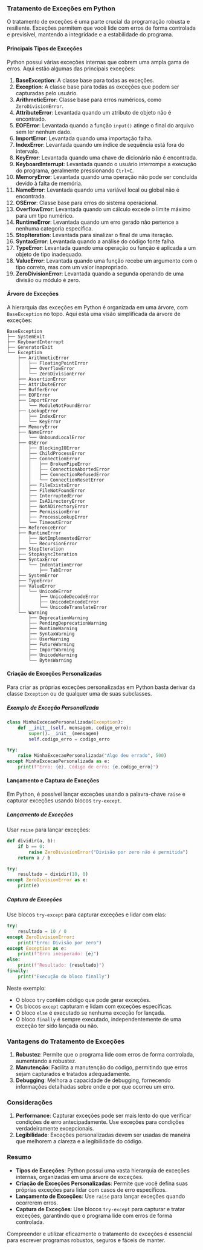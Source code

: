 ### Tratamento de Exceções em Python

O tratamento de exceções é uma parte crucial da programação robusta e resiliente. Exceções permitem que você lide com erros de forma controlada e previsível, mantendo a integridade e a estabilidade do programa. 

#### Principais Tipos de Exceções

Python possui várias exceções internas que cobrem uma ampla gama de erros. Aqui estão algumas das principais exceções:

1. **BaseException**: A classe base para todas as exceções.
2. **Exception**: A classe base para todas as exceções que podem ser capturadas pelo usuário.
3. **ArithmeticError**: Classe base para erros numéricos, como `ZeroDivisionError`.
4. **AttributeError**: Levantada quando um atributo de objeto não é encontrado.
5. **EOFError**: Levantada quando a função `input()` atinge o final do arquivo sem ler nenhum dado.
6. **ImportError**: Levantada quando uma importação falha.
7. **IndexError**: Levantada quando um índice de sequência está fora do intervalo.
8. **KeyError**: Levantada quando uma chave de dicionário não é encontrada.
9. **KeyboardInterrupt**: Levantada quando o usuário interrompe a execução do programa, geralmente pressionando `Ctrl+C`.
10. **MemoryError**: Levantada quando uma operação não pode ser concluída devido à falta de memória.
11. **NameError**: Levantada quando uma variável local ou global não é encontrada.
12. **OSError**: Classe base para erros do sistema operacional.
13. **OverflowError**: Levantada quando um cálculo excede o limite máximo para um tipo numérico.
14. **RuntimeError**: Levantada quando um erro gerado não pertence a nenhuma categoria específica.
15. **StopIteration**: Levantada para sinalizar o final de uma iteração.
16. **SyntaxError**: Levantada quando a análise do código fonte falha.
17. **TypeError**: Levantada quando uma operação ou função é aplicada a um objeto de tipo inadequado.
18. **ValueError**: Levantada quando uma função recebe um argumento com o tipo correto, mas com um valor inapropriado.
19. **ZeroDivisionError**: Levantada quando a segunda operando de uma divisão ou módulo é zero.

#### Árvore de Exceções

A hierarquia das exceções em Python é organizada em uma árvore, com `BaseException` no topo. Aqui está uma visão simplificada da árvore de exceções:

```
BaseException
├── SystemExit
├── KeyboardInterrupt
├── GeneratorExit
└── Exception
    ├── ArithmeticError
    │   ├── FloatingPointError
    │   ├── OverflowError
    │   └── ZeroDivisionError
    ├── AssertionError
    ├── AttributeError
    ├── BufferError
    ├── EOFError
    ├── ImportError
    │   └── ModuleNotFoundError
    ├── LookupError
    │   ├── IndexError
    │   └── KeyError
    ├── MemoryError
    ├── NameError
    │   └── UnboundLocalError
    ├── OSError
    │   ├── BlockingIOError
    │   ├── ChildProcessError
    │   ├── ConnectionError
    │   │   ├── BrokenPipeError
    │   │   ├── ConnectionAbortedError
    │   │   ├── ConnectionRefusedError
    │   │   └── ConnectionResetError
    │   ├── FileExistsError
    │   ├── FileNotFoundError
    │   ├── InterruptedError
    │   ├── IsADirectoryError
    │   ├── NotADirectoryError
    │   ├── PermissionError
    │   ├── ProcessLookupError
    │   └── TimeoutError
    ├── ReferenceError
    ├── RuntimeError
    │   ├── NotImplementedError
    │   └── RecursionError
    ├── StopIteration
    ├── StopAsyncIteration
    ├── SyntaxError
    │   └── IndentationError
    │       ├── TabError
    ├── SystemError
    ├── TypeError
    ├── ValueError
    │   └── UnicodeError
    │       ├── UnicodeDecodeError
    │       ├── UnicodeEncodeError
    │       └── UnicodeTranslateError
    └── Warning
        ├── DeprecationWarning
        ├── PendingDeprecationWarning
        ├── RuntimeWarning
        ├── SyntaxWarning
        ├── UserWarning
        ├── FutureWarning
        ├── ImportWarning
        ├── UnicodeWarning
        └── BytesWarning
```

#### Criação de Exceções Personalizadas

Para criar as próprias exceções personalizadas em Python basta derivar da classe `Exception` ou de qualquer uma de suas subclasses.

##### Exemplo de Exceção Personalizada

```python
class MinhaExcecaoPersonalizada(Exception):
    def __init__(self, mensagem, codigo_erro):
        super().__init__(mensagem)
        self.codigo_erro = codigo_erro

try:
    raise MinhaExcecaoPersonalizada("Algo deu errado", 500)
except MinhaExcecaoPersonalizada as e:
    print(f"Erro: {e}, Código de erro: {e.codigo_erro}")
```

#### Lançamento e Captura de Exceções

Em Python, é possível lançar exceções usando a palavra-chave `raise` e capturar exceções usando blocos `try-except`.

##### Lançamento de Exceções

Usar `raise` para lançar exceções:

```python
def dividir(a, b):
    if b == 0:
        raise ZeroDivisionError("Divisão por zero não é permitida")
    return a / b

try:
    resultado = dividir(10, 0)
except ZeroDivisionError as e:
    print(e)
```

##### Captura de Exceções

Use blocos `try-except` para capturar exceções e lidar com elas:

```python
try:
    resultado = 10 / 0
except ZeroDivisionError:
    print("Erro: Divisão por zero")
except Exception as e:
    print(f"Erro inesperado: {e}")
else:
    print(f"Resultado: {resultado}")
finally:
    print("Execução do bloco finally")
```

Neste exemplo:
- O bloco `try` contém código que pode gerar exceções.
- Os blocos `except` capturam e lidam com exceções específicas.
- O bloco `else` é executado se nenhuma exceção for lançada.
- O bloco `finally` é sempre executado, independentemente de uma exceção ter sido lançada ou não.

### Vantagens do Tratamento de Exceções

1. **Robustez**: Permite que o programa lide com erros de forma controlada, aumentando a robustez.
2. **Manutenção**: Facilita a manutenção do código, permitindo que erros sejam capturados e tratados adequadamente.
3. **Debugging**: Melhora a capacidade de debugging, fornecendo informações detalhadas sobre onde e por que ocorreu um erro.

### Considerações

1. **Performance**: Capturar exceções pode ser mais lento do que verificar condições de erro antecipadamente. Use exceções para condições verdadeiramente excepcionais.
2. **Legibilidade**: Exceções personalizadas devem ser usadas de maneira que melhorem a clareza e a legibilidade do código.

### Resumo

- **Tipos de Exceções**: Python possui uma vasta hierarquia de exceções internas, organizadas em uma árvore de exceções.
- **Criação de Exceções Personalizadas**: Permite que você defina suas próprias exceções para lidar com casos de erro específicos.
- **Lançamento de Exceções**: Use `raise` para lançar exceções quando ocorrerem erros.
- **Captura de Exceções**: Use blocos `try-except` para capturar e tratar exceções, garantindo que o programa lide com erros de forma controlada.

Compreender e utilizar eficazmente o tratamento de exceções é essencial para escrever programas robustos, seguros e fáceis de manter.
